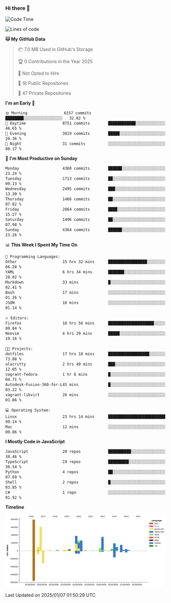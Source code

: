 ### Hi there 👋

<!--
**Clumsy-Coder/Clumsy-Coder** is a ✨ _special_ ✨ repository because its `README.md` (this file) appears on your GitHub profile.

Here are some ideas to get you started:

- 🔭 I’m currently working on ...
- 🌱 I’m currently learning ...
- 👯 I’m looking to collaborate on ...
- 🤔 I’m looking for help with ...
- 💬 Ask me about ...
- 📫 How to reach me: ...
- 😄 Pronouns: ...
- ⚡ Fun fact: ...
-->

<!-- anmol098/waka-readme-stats -->
<!--START_SECTION:waka-->
![Code Time](http://img.shields.io/badge/Code%20Time-1%2C103%20hrs%2045%20mins-blue)

![Lines of code](https://img.shields.io/badge/From%20Hello%20World%20I%27ve%20Written-3.5%20million%20lines%20of%20code-blue)

**🐱 My GitHub Data** 

> 📦 7.0 MB Used in GitHub's Storage 
 > 
> 🏆 0 Contributions in the Year 2025
 > 
> 🚫 Not Opted to Hire
 > 
> 📜 18 Public Repositories 
 > 
> 🔑 47 Private Repositories 
 > 
**I'm an Early 🐤** 

```text
🌞 Morning                6157 commits        ████████░░░░░░░░░░░░░░░░░   32.82 % 
🌆 Daytime                8751 commits        ████████████░░░░░░░░░░░░░   46.65 % 
🌃 Evening                3819 commits        █████░░░░░░░░░░░░░░░░░░░░   20.36 % 
🌙 Night                  31 commits          ░░░░░░░░░░░░░░░░░░░░░░░░░   00.17 % 
```
📅 **I'm Most Productive on Sunday** 

```text
Monday                   4360 commits        ██████░░░░░░░░░░░░░░░░░░░   23.24 % 
Tuesday                  1713 commits        ██░░░░░░░░░░░░░░░░░░░░░░░   09.13 % 
Wednesday                2495 commits        ███░░░░░░░░░░░░░░░░░░░░░░   13.30 % 
Thursday                 1466 commits        ██░░░░░░░░░░░░░░░░░░░░░░░   07.82 % 
Friday                   2864 commits        ████░░░░░░░░░░░░░░░░░░░░░   15.27 % 
Saturday                 1496 commits        ██░░░░░░░░░░░░░░░░░░░░░░░   07.98 % 
Sunday                   4364 commits        ██████░░░░░░░░░░░░░░░░░░░   23.26 % 
```


📊 **This Week I Spent My Time On** 

```text
💬 Programming Languages: 
Other                    15 hrs 32 mins      █████████████████░░░░░░░░   66.28 % 
YAML                     6 hrs 34 mins       ███████░░░░░░░░░░░░░░░░░░   28.02 % 
Markdown                 33 mins             █░░░░░░░░░░░░░░░░░░░░░░░░   02.41 % 
Bash                     17 mins             ░░░░░░░░░░░░░░░░░░░░░░░░░   01.26 % 
JSON                     16 mins             ░░░░░░░░░░░░░░░░░░░░░░░░░   01.14 % 

🔥 Editors: 
Firefox                  18 hrs 56 mins      ████████████████████░░░░░   80.84 % 
Neovim                   4 hrs 29 mins       █████░░░░░░░░░░░░░░░░░░░░   19.16 % 

🐱‍💻 Projects: 
dotfiles                 17 hrs 18 mins      ██████████████████░░░░░░░   73.88 % 
alacritty                2 hrs 49 mins       ███░░░░░░░░░░░░░░░░░░░░░░   12.05 % 
vagrant-fedora           1 hr 6 mins         █░░░░░░░░░░░░░░░░░░░░░░░░   04.71 % 
Autodesk-Fusion-360-for-L45 mins             █░░░░░░░░░░░░░░░░░░░░░░░░   03.22 % 
vagrant-libvirt          26 mins             ░░░░░░░░░░░░░░░░░░░░░░░░░   01.86 % 

💻 Operating System: 
Linux                    23 hrs 14 mins      █████████████████████████   99.14 % 
Mac                      12 mins             ░░░░░░░░░░░░░░░░░░░░░░░░░   00.86 % 
```

**I Mostly Code in JavaScript** 

```text
JavaScript               20 repos            ██████████░░░░░░░░░░░░░░░   38.46 % 
TypeScript               19 repos            █████████░░░░░░░░░░░░░░░░   36.54 % 
Python                   4 repos             ██░░░░░░░░░░░░░░░░░░░░░░░   07.69 % 
Shell                    2 repos             █░░░░░░░░░░░░░░░░░░░░░░░░   03.85 % 
C#                       1 repo              ░░░░░░░░░░░░░░░░░░░░░░░░░   01.92 % 
```



**Timeline**

![Lines of Code chart](https://raw.githubusercontent.com/Clumsy-Coder/Clumsy-Coder/main/assets/bar_graph.png)


 Last Updated on 2025/01/07 01:50:29 UTC
<!--END_SECTION:waka-->
